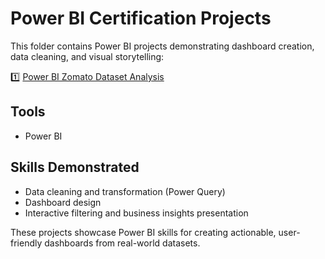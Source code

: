 # Power BI Certification Projects

This folder contains Power BI projects demonstrating dashboard creation, data cleaning, and visual storytelling:

1️⃣ [Power BI Zomato Dataset Analysis](./powerbi-zomato)

## Tools
- Power BI

## Skills Demonstrated
- Data cleaning and transformation (Power Query)
- Dashboard design
- Interactive filtering and business insights presentation

These projects showcase Power BI skills for creating actionable, user-friendly dashboards from real-world datasets.
